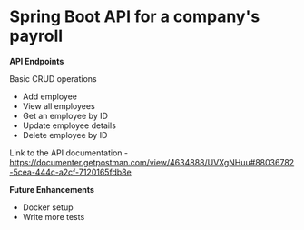 # Spring Boot API for a company's payroll


<b>API Endpoints</b>

Basic CRUD operations
- Add employee
- View all employees
- Get an employee by ID
- Update employee details
- Delete employee by ID

Link to the API documentation - https://documenter.getpostman.com/view/4634888/UVXgNHuu#88036782-5cea-444c-a2cf-7120165fdb8e


<b>Future Enhancements</b>
- Docker setup
- Write more tests
